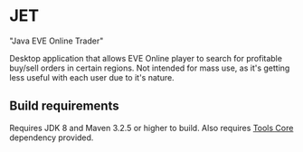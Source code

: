 # JET
"Java EVE Online Trader"

Desktop application that allows EVE Online player to search for profitable buy/sell orders in certain regions.
Not intended for mass use, as it's getting less useful with each user due to it's nature.

## Build requirements
Requires JDK 8 and Maven 3.2.5 or higher to build.
Also requires [Tools Core](https://github.com/tddts/tools-core) dependency provided.
